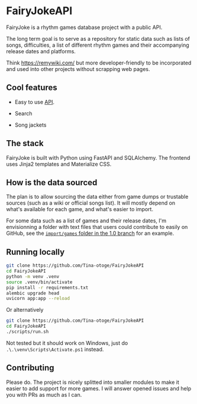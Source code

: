 # FairyJokeAPI

FairyJoke is a rhythm games database project with a public API.

The long term goal is to serve as a repository for static data such as lists of songs, difficulties, a list of different rhythm games and their accompanying release dates and platforms.

Think https://remywiki.com/ but more developer-friendly to be incorporated and used into other projects without scrapping web pages.

## Cool features

- Easy to use [API](https://fairyjoke.tina.moe/docs).

- Search

- Song jackets

## The stack

FairyJoke is built with Python using FastAPI and SQLAlchemy. The frontend uses Jinja2 templates and Materialize CSS.

## How is the data sourced

The plan is to allow sourcing the data either from game dumps or trustable sources (such as a wiki or official songs list). It will mostly depend on what's available for each game, and what's easier to import.

For some data such as a list of games and their release dates, I'm envisionning a folder with text files that users could contribute to easily on GitHub, see the [`import/games` folder in the 1.0 branch](https://github.com/Tina-otoge/FairyJokeAPI/tree/1.0/imports/games) for an example.

## Running locally

```bash
git clone https://github.com/Tina-otoge/FairyJokeAPI
cd FairyJokeAPI
python -m venv .venv
source .venv/bin/activate
pip install -r requirements.txt
alembic upgrade head
uvicorn app:app --reload
```
Or alternatively
```bash
git clone https://github.com/Tina-otoge/FairyJokeAPI
cd FairyJokeAPI
./scripts/run.sh
```

Not tested but it should work on Windows, just do `.\.\venv\Scripts\Activate.ps1` instead.

## Contributing

Please do. The project is nicely splitted into smaller modules to make it easier to add support for more games. I will answer opened issues and help you with PRs as much as I can.
